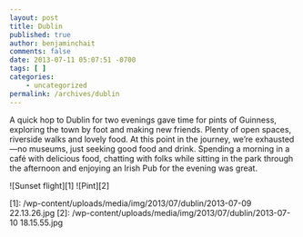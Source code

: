 ```yaml
---
layout: post
title: Dublin
published: true
author: benjaminchait
comments: false
date: 2013-07-11 05:07:51 -0700
tags: [ ]
categories:
    - uncategorized
permalink: /archives/dublin
---
```

A quick hop to Dublin for two evenings gave time for pints of Guinness, exploring the town by foot and making new friends. Plenty of open spaces, riverside walks and lovely food. At this point in the journey, we&#8217;re exhausted—no museums, just seeking good food and drink. Spending a morning in a café with delicious food, chatting with folks while sitting in the park through the afternoon and enjoying an Irish Pub for the evening was great.

![Sunset flight][1] 
![Pint][2]

 [1]: /wp-content/uploads/media/img/2013/07/dublin/2013-07-09 22.13.26.jpg
 [2]: /wp-content/uploads/media/img/2013/07/dublin/2013-07-10 18.15.55.jpg